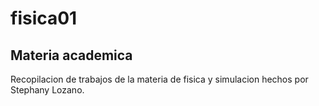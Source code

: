 # fisica01
## Materia academica

Recopilacion de trabajos de la materia de fisica y simulacion hechos por Stephany Lozano.
